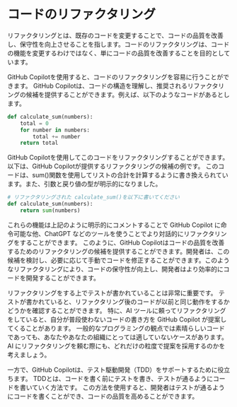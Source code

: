 # コードのリファクタリング

リファクタリングとは、既存のコードを変更することで、コードの品質を改善し、保守性を向上させることを指します。コードのリファクタリングは、コードの機能を変更するわけではなく、単にコードの品質を改善することを目的としています。

GitHub Copilotを使用すると、コードのリファクタリングを容易に行うことができます。
GitHub Copilotは、コードの構造を理解し、推奨されるリファクタリングの候補を提供することができます。例えば、以下のようなコードがあるとします。

```py
def calculate_sum(numbers):
    total = 0
    for number in numbers:
        total += number
    return total
```

GitHub Copilotを使用してこのコードをリファクタリングすることができます。以下は、GitHub Copilotが提供するリファクタリングの候補の例です。
このコードは、sum()関数を使用してリストの合計を計算するように書き換えられています。また、引数と戻り値の型が明示的になりました。

```py
# リファクタリングされた calculate_sum()を以下に書いてください
def calculate_sum(numbers):
    return sum(numbers)
```

これらの機能は上記のように明示的にコメントすることで GitHub Copilot に命令可能な他、ChatGPT などのツールを使うことでより対話的にリファクタリングをすることができます。
このように、GitHub Copilotはコードの品質を改善するためのリファクタリングの候補を提供することができます。開発者は、この候補を検討し、必要に応じて手動でコードを修正することができます。このようなリファクタリングにより、コードの保守性が向上し、開発者はより効率的にコードを開発することができます。

リファクタリングをする上でテストが書かれていることは非常に重要です。
テストが書かれていると、リファクタリング後のコードが以前と同じ動作をするかどうかを確認することができます。
特に、AI ツールに頼ってリファクタリングをしていると、自分が普段使わないコードの書き方を GitHub Copilot が提案してくることがあります。
一般的なプログラミングの観点では素晴らしいコードであっても、あなたやあなたの組織にとっては適していないケースがあります。
AI にリファクタリングを頼む際にも、どれだけの粒度で提案を採用するのかを考えましょう。

一方で、GitHub Copilotは、テスト駆動開発（TDD）をサポートするために役立ちます。
TDDとは、コードを書く前にテストを書き、テストが通るようにコードを書いていく方法です。
この方法を使用すると、開発者はテストが通るようにコードを書くことができ、コードの品質を高めることができます。
